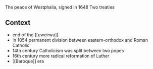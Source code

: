 The peace of Westphalia, signed in 1648
Two treaties


## Context
- end of the [[uweirwu]]
- In 1054 permanent division between eastern-orthodox and Roman Catholic
- 14th century Catholicism was split between two popes
- 16th century more radical reformation of Luther 
- [[Baroque]] era





